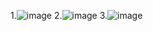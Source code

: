 1.![image](https://github.com/user-attachments/assets/37584f26-7098-40af-a8c9-4855d83a0c1f)
2.![image](https://github.com/user-attachments/assets/1a0fedf3-1b16-4114-aaf5-04c68de34aef)
3.![image](https://github.com/user-attachments/assets/38ba5d1e-db7b-41da-9b9c-34034b5d2b68)
